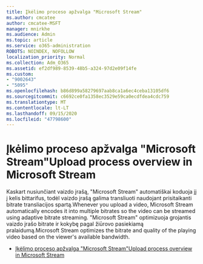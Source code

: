 ```yaml
---
title: Įkėlimo proceso apžvalga "Microsoft Stream"
ms.author: cmcatee
author: cmcatee-MSFT
manager: mnirkhe
ms.audience: Admin
ms.topic: article
ms.service: o365-administration
ROBOTS: NOINDEX, NOFOLLOW
localization_priority: Normal
ms.collection: Adm_O365
ms.assetid: ef2df989-8539-48b5-a324-97d2e09f14fe
ms.custom:
- "9002643"
- "5095"
ms.openlocfilehash: b86d899a58279697aab8ca1a6ec4ceba13105df6
ms.sourcegitcommit: c6692ce0fa1358ec3529e59ca0ecdfdea4cdc759
ms.translationtype: MT
ms.contentlocale: lt-LT
ms.lasthandoff: 09/15/2020
ms.locfileid: "47798600"
---
```

# <a name="upload-process-overview-in-microsoft-stream"></a><span data-ttu-id="2364d-102">Įkėlimo proceso apžvalga "Microsoft Stream"</span><span class="sxs-lookup"><span data-stu-id="2364d-102">Upload process overview in Microsoft Stream</span></span>

<span data-ttu-id="2364d-103">Kaskart nusiunčiant vaizdo įrašą, "Microsoft Stream" automatiškai koduoja jį į kelis bittarifus, todėl vaizdo įrašą galima transliuoti naudojant prisitaikanti bitrate transliacijos spartą.</span><span class="sxs-lookup"><span data-stu-id="2364d-103">Whenever you upload a video, Microsoft Stream automatically encodes it into multiple bitrates so the video can be streamed using adaptive bitrate streaming.</span></span> <span data-ttu-id="2364d-104">"Microsoft Stream" optimizuoja grojantis vaizdo įrašo bitrate ir kokybę pagal žiūrovo pasiekiamą pralaidumą.</span><span class="sxs-lookup"><span data-stu-id="2364d-104">Microsoft Stream optimizes the bitrate and quality of the playing video based on the viewer's available bandwidth.</span></span>

- [<span data-ttu-id="2364d-105">Įkėlimo proceso apžvalga "Microsoft Stream"</span><span class="sxs-lookup"><span data-stu-id="2364d-105">Upload process overview in Microsoft Stream</span></span>](https://docs.microsoft.com/stream/upload-process-overview)
